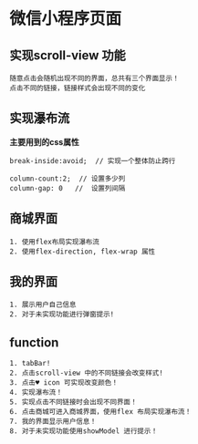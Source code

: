 # 微信小程序页面

## 实现scroll-view 功能
    
    随意点击会随机出现不同的界面，总共有三个界面显示！
    点击不同的链接，链接样式会出现不同的变化


## 实现瀑布流

**主要用到的css属性**


    break-inside:avoid;  // 实现一个整体防止跨行

    column-count:2;  // 设置多少列
    column-gap: 0   //  设置列间隔


## 商城界面

    1. 使用flex布局实现瀑布流
    2. 使用flex-direction, flex-wrap 属性

## 我的界面

    1. 展示用户自己信息
    2. 对于未实现功能进行弹窗提示!

## function

    1. tabBar!
    2. 点击scroll-view 中的不同链接会改变样式!
    3. 点击♥ icon 可实现改变颜色！
    4. 实现瀑布流！
    5. 实现点击不同链接时会出现不同界面！
    6. 点击商城可进入商城界面，使用flex 布局实现瀑布流！
    7. 我的界面显示用户信息！
    8. 对于未实现功能使用showModel 进行提示！
